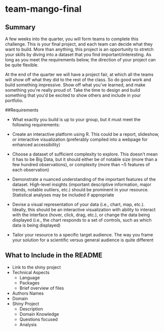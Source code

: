 # team-mango-final

## Summary

A few weeks into the quarter, you will form teams to complete this challenge.  This is your final project, and each team can decide what they want to build.  More than anything, this project is an opportunity to stretch your skills by diving into a dataset that you find important/interesting.  As long as you meet the requirements below, the direction of your project can be quite flexible.

At the end of the quarter we will have a project fair, at which all the teams will show off what they did to the rest of the class. So do good work and build something impressive. Show off what you've learned, and make something you're really proud of. Take the time to design and build something that you'd be excited to show others and include in your portfolio.

##Requirements

* What exactly you build is up to your group, but it must meet the following requirements:

* Create an interactive platform using R.  This could be a report, slideshow, or interactive visualization (preferably compiled into a webpage for enhanced accessibility)

* Choose a dataset of sufficient complexity to explore.  This doesn't mean it has to be Big Data, but it should either be of notable size (more than a few hundred observations), or complexity (more than ~5 features of each observation)

* Demonstrate a nuanced understanding of the important features of the dataset.  High-level insights (important descriptive information, major trends, notable outliers, etc.) should be prominent in your resource.  Statistical analyses may be included if appropriate

* Devise a visual representation of your data (i.e., chart, map, etc.).  Ideally, this should be an interactive visualization with ability to interact with the interface (hover, click, drag, etc.), or change the data being displayed (i.e., the chart responds to a set of controls, such as which data is being displayed)

* Tailor your resource to a specific target audience.  The way you frame your solution for a scientific versus general audience is quite different

## What to Include in the README
* Link to the shiny project
* Technical Aspects 
  * Language
  * Packages
  * Brief overview of files
* Authors Names
* Domain
* Shiny Project
  * Description
  * Domain Knowledge
  * Questions focused
  * Analysis